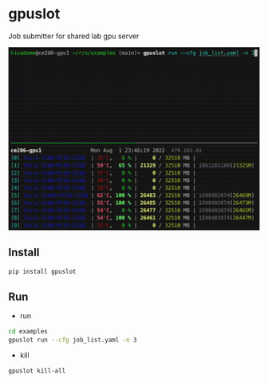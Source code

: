 # gpuslot
Job submitter for shared lab gpu server

![demo.gif](demo.gif)

## Install
```sh
pip install gpuslot
```

## Run
- run
```sh
cd examples
gpuslot run --cfg job_list.yaml -n 3
```

- kill
```sh
gpuslot kill-all
```
